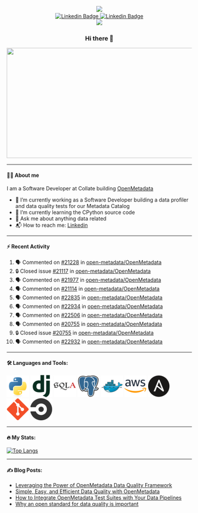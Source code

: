 <div id="header" align="center">
  <img src="https://media.giphy.com/media/5eLDrEaRGHegx2FeF2/giphy.gif" width="100"/>
</div>
<div id="badges" align="center">
  <a href="https://www.linkedin.com/in/teddycrepineau/">
    <img src="https://shields.io/badge/Linkedin-blue?logo=linkedin&logoColor=white&style=for-the-badge" alt="Linkedin Badge"/>
  </a>
  <a href="https://medium.com/@teddycrpineau">
    <img src="https://shields.io/badge/Medium-black?logo=medium&logoColor=white&style=for-the-badge" alt="Linkedin Badge"/>
  </a>
</div>
<div align="center">
  <img src="https://komarev.com/ghpvc/?username=TeddyCr&color=blue&style=flat-square" />
</div>

<h3 align="center">
Hi there 👋
</h3>
<div align="center">
  <img src="https://media.giphy.com/media/L8K62iTDkzGX6/giphy.gif" width="600" height="300"/>
</div>

---

#### :technologist: About me
I am a Software Developer at Collate building <a href="https://open-metadata.org"/>OpenMetadata</a>
- 🔭 I’m currently working as a Software Developer building a data profiler and data quality tests for our Metadata Catalog
- 🐍 I’m currently learning the CPython source code
- 💬 Ask me about anything data related
- 📬 How to reach me: [Linkedin](https://shields.io/badge/Linkedin-blue?logo=linkedin&logoColor=white&style=for-the-badge)

---

#### ⚡️ Recent Activity
<!--START_SECTION:activity-->
1. 🗣 Commented on [#21228](https://github.com/open-metadata/OpenMetadata/issues/21228#issuecomment-3241047009) in [open-metadata/OpenMetadata](https://github.com/open-metadata/OpenMetadata)
2. 🔒 Closed issue [#21117](https://github.com/open-metadata/OpenMetadata/issues/21117) in [open-metadata/OpenMetadata](https://github.com/open-metadata/OpenMetadata)
3. 🗣 Commented on [#21977](https://github.com/open-metadata/OpenMetadata/issues/21977#issuecomment-3241027274) in [open-metadata/OpenMetadata](https://github.com/open-metadata/OpenMetadata)
4. 🗣 Commented on [#21114](https://github.com/open-metadata/OpenMetadata/issues/21114#issuecomment-3221498847) in [open-metadata/OpenMetadata](https://github.com/open-metadata/OpenMetadata)
5. 🗣 Commented on [#22835](https://github.com/open-metadata/OpenMetadata/issues/22835#issuecomment-3197436081) in [open-metadata/OpenMetadata](https://github.com/open-metadata/OpenMetadata)
6. 🗣 Commented on [#22934](https://github.com/open-metadata/OpenMetadata/issues/22934#issuecomment-3197430574) in [open-metadata/OpenMetadata](https://github.com/open-metadata/OpenMetadata)
7. 🗣 Commented on [#22506](https://github.com/open-metadata/OpenMetadata/issues/22506#issuecomment-3196878667) in [open-metadata/OpenMetadata](https://github.com/open-metadata/OpenMetadata)
8. 🗣 Commented on [#20755](https://github.com/open-metadata/OpenMetadata/issues/20755#issuecomment-3195725167) in [open-metadata/OpenMetadata](https://github.com/open-metadata/OpenMetadata)
9. 🔒 Closed issue [#20755](https://github.com/open-metadata/OpenMetadata/issues/20755) in [open-metadata/OpenMetadata](https://github.com/open-metadata/OpenMetadata)
10. 🗣 Commented on [#22932](https://github.com/open-metadata/OpenMetadata/pull/22932#issuecomment-3195593590) in [open-metadata/OpenMetadata](https://github.com/open-metadata/OpenMetadata)
<!--END_SECTION:activity-->

---

#### :hammer_and_wrench: Languages and Tools:
<div>
   <img src="https://github.com/devicons/devicon/blob/master/icons/python/python-original.svg" width="60" height="60"/>
   <img src="https://github.com/devicons/devicon/blob/master/icons/django/django-plain.svg" width="60" height="60"/>
   <img src="https://github.com/devicons/devicon/blob/master/icons/sqlalchemy/sqlalchemy-original.svg" width="60" height="60"/>
   <img src="https://github.com/devicons/devicon/blob/master/icons/postgresql/postgresql-original.svg" width="60" height="60"/>
   <img src="https://github.com/devicons/devicon/blob/master/icons/docker/docker-original.svg" width="60" height="60"/>
   <img src="https://github.com/devicons/devicon/blob/master/icons/amazonwebservices/amazonwebservices-original.svg" width="60" height="60"/>
   <img src="https://github.com/devicons/devicon/blob/master/icons/ansible/ansible-original.svg" width="60" height="60"/>
   <img src="https://github.com/devicons/devicon/blob/master/icons/git/git-original.svg" width="60" height="60"/>
   <img src="https://github.com/devicons/devicon/blob/master/icons/circleci/circleci-plain.svg" width="60" height="60"/>
</div>

---

#### 🔥 My Stats:
[![Top Langs](https://github-readme-stats.vercel.app/api/top-langs/?username=TeddyCr&layout=compact&hide=javascript,html,css)](https://github.com/anuraghazra/github-readme-stats)

---

#### ✍️ Blog Posts:
<!-- BLOG-POST-LIST:START -->
- [Leveraging the Power of OpenMetadata Data Quality Framework](https://blog.open-metadata.org/leveraging-the-power-of-openmetadata-data-quality-framework-385ba2d8eaf?source=rss-16e0670af08f------2)
- [Simple, Easy, and Efficient Data Quality with OpenMetadata](https://blog.open-metadata.org/simple-easy-and-efficient-data-quality-with-openmetadata-1c4e7d329364?source=rss-16e0670af08f------2)
- [How to Integrate OpenMetadata Test Suites with Your Data Pipelines](https://blog.open-metadata.org/how-to-integrate-openmetadata-test-suites-with-your-data-pipelines-d83fb55fa494?source=rss-16e0670af08f------2)
- [Why an open standard for data quality is important](https://blog.open-metadata.org/why-are-we-building-a-data-quality-standard-1753fae87259?source=rss-16e0670af08f------2)
<!-- BLOG-POST-LIST:END -->
